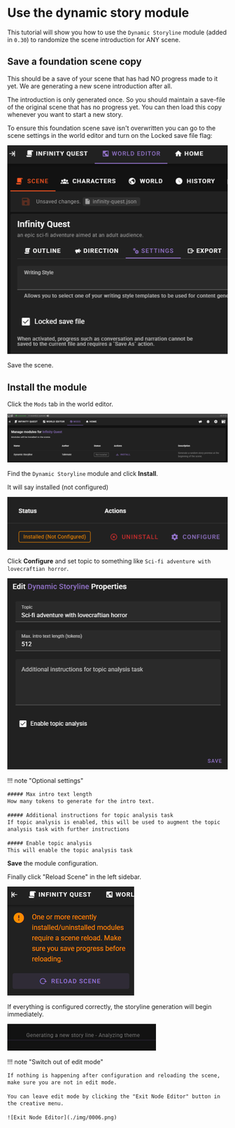 # Use the dynamic story module

This tutorial will show you how to use the `Dynamic Storyline` module (added in `0.30`) to randomize the scene introduction for ANY scene.

## Save a foundation scene copy

This should be a save of your scene that has had NO progress made to it yet. We are generating a new scene introduction after all.

The introduction is only generated once. So you should maintain a save-file of the original scene that has no progress yet. You can then load this copy whenever you want to start a new story.

To ensure this foundation scene save isn't overwritten you can go to the scene settings in the world editor and turn on the Locked save file flag:

![Immutable save](./img/0001.png)

Save the scene.

## Install the module

Click the `Mods` tab in the world editor.
    
![Mods Tab](./img/0002.png)


Find the `Dynamic Storyline` module and click **Install**.

It will say installed (not configured)

![Installed (not configured)](./img/0003.png)

Click **Configure** and set topic to something like `Sci-fi adventure with lovecraftian horror`.

![Configure Module](./img/0004.png)

!!! note "Optional settings"

    ##### Max intro text length
    How many tokens to generate for the intro text.

    ##### Additional instructions for topic analysis task
    If topic analysis is enabled, this will be used to augment the topic analysis task with further instructions

    ##### Enable topic analysis
    This will enable the topic analysis task

**Save** the module configuration.

Finally click "Reload Scene" in the left sidebar.

![Reload Scene](./img/0007.png)

If everything is configured correctly, the storyline generation will begin immediately.

![Dynamic Storyline Module Configured](./img/0005.png)

!!! note "Switch out of edit mode"

    If nothing is happening after configuration and reloading the scene, make sure you are not in edit mode.

    You can leave edit mode by clicking the "Exit Node Editor" button in the creative menu.
    
    ![Exit Node Editor](./img/0006.png)